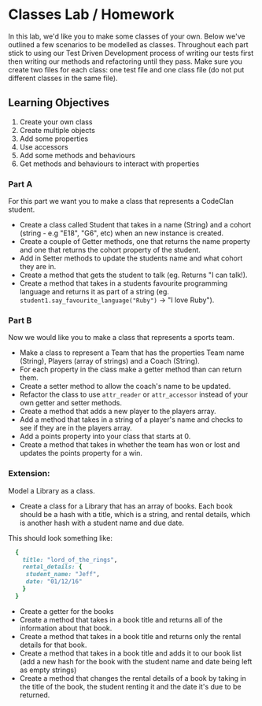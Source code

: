 # Classes Lab / Homework 

In this lab, we'd like you to make some classes of your own. Below we've outlined a few scenarios to be modelled as classes. Throughout each part stick to using our Test Driven Development process of writing our tests first then writing our methods and refactoring until they pass. Make sure you create two files for each class: one test file and one class file (do not put different classes in the same file).

## Learning Objectives

1. Create your own class
2. Create multiple objects
3. Add some properties
4. Use accessors
5. Add some methods and behaviours
6. Get methods and behaviours to interact with properties

### Part A

For this part we want you to make a class that represents a CodeClan student.

* Create a class called Student that takes in a name (String) and a cohort (string - e.g "E18", "G6", etc) when an new instance is created.
* Create a couple of Getter methods, one that returns the name property and one that returns the cohort property of the student.
* Add in Setter methods to update the students name and what cohort they are in.
* Create a method that gets the student to talk (eg. Returns "I can talk!).
* Create a method that takes in a students favourite programming language and returns it as part of a string (eg. `student1.say_favourite_language("Ruby")` -> "I love Ruby").


### Part B

Now we would like you to make a class that represents a sports team.

* Make a class to represent a Team that has the properties Team name (String), Players (array of strings) and a Coach (String).
* For each property in the class make a getter method than can return them.
* Create a setter method to allow the coach's name to be updated.
* Refactor the class to use `attr_reader` or `attr_accessor` instead of your own getter and setter methods.
* Create a method that adds a new player to the players array.
* Add a method that takes in a string of a player's name and checks to see if they are in the players array.
* Add a points property into your class that starts at 0.
* Create a method that takes in whether the team has won or lost and updates the points property for a win.

### Extension:

Model a Library as a class.

* Create a class for a Library that has an array of books. Each book should be a hash with a title, which is a string, and rental details, which is another hash with a student name and due date.  

This should look something like:

```ruby
  {
    title: "lord_of_the_rings",
    rental_details: {
     student_name: "Jeff",
     date: "01/12/16"
    }
  }

```


* Create a getter for the books
* Create a method that takes in a book title and returns all of the information about that book.
* Create a method that takes in a book title and returns only the rental details for that book.
* Create a method that takes in a book title and adds it to our book list (add a new hash for the book with the student name and date being left as empty strings)
* Create a method that changes the rental details of a book by taking in the title of the book, the student renting it and the date it's due to be returned.

